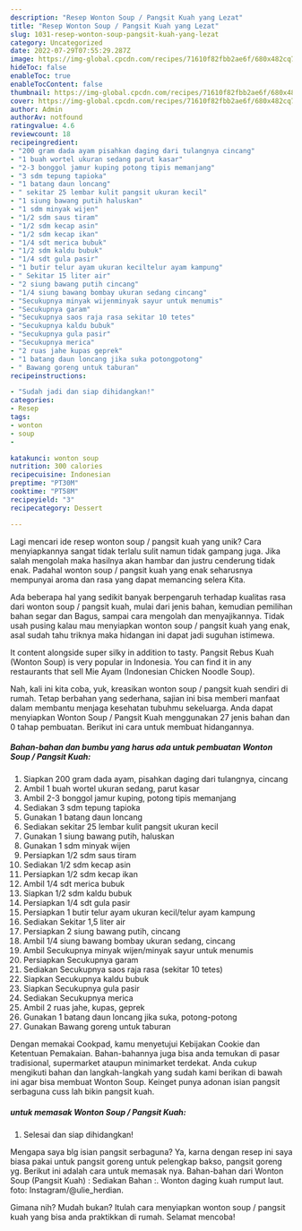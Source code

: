 ```yaml
---
description: "Resep Wonton Soup / Pangsit Kuah yang Lezat"
title: "Resep Wonton Soup / Pangsit Kuah yang Lezat"
slug: 1031-resep-wonton-soup-pangsit-kuah-yang-lezat
category: Uncategorized
date: 2022-07-29T07:55:29.287Z
image: https://img-global.cpcdn.com/recipes/71610f82fbb2ae6f/680x482cq70/wonton-soup-pangsit-kuah-foto-resep-utama.jpg
hideToc: false
enableToc: true
enableTocContent: false
thumbnail: https://img-global.cpcdn.com/recipes/71610f82fbb2ae6f/680x482cq70/wonton-soup-pangsit-kuah-foto-resep-utama.jpg
cover: https://img-global.cpcdn.com/recipes/71610f82fbb2ae6f/680x482cq70/wonton-soup-pangsit-kuah-foto-resep-utama.jpg
author: Admin
authorAv: notfound
ratingvalue: 4.6
reviewcount: 18
recipeingredient:
- "200 gram dada ayam pisahkan daging dari tulangnya cincang"
- "1 buah wortel ukuran sedang parut kasar"
- "2-3 bonggol jamur kuping potong tipis memanjang"
- "3 sdm tepung tapioka"
- "1 batang daun loncang"
- " sekitar 25 lembar kulit pangsit ukuran kecil"
- "1 siung bawang putih haluskan"
- "1 sdm minyak wijen"
- "1/2 sdm saus tiram"
- "1/2 sdm kecap asin"
- "1/2 sdm kecap ikan"
- "1/4 sdt merica bubuk"
- "1/2 sdm kaldu bubuk"
- "1/4 sdt gula pasir"
- "1 butir telur ayam ukuran keciltelur ayam kampung"
- " Sekitar 15 liter air"
- "2 siung bawang putih cincang"
- "1/4 siung bawang bombay ukuran sedang cincang"
- "Secukupnya minyak wijenminyak sayur untuk menumis"
- "Secukupnya garam"
- "Secukupnya saos raja rasa sekitar 10 tetes"
- "Secukupnya kaldu bubuk"
- "Secukupnya gula pasir"
- "Secukupnya merica"
- "2 ruas jahe kupas geprek"
- "1 batang daun loncang jika suka potongpotong"
- " Bawang goreng untuk taburan"
recipeinstructions:

- "Sudah jadi dan siap dihidangkan!"
categories:
- Resep
tags:
- wonton
- soup
- 

katakunci: wonton soup  
nutrition: 300 calories
recipecuisine: Indonesian
preptime: "PT30M"
cooktime: "PT58M"
recipeyield: "3"
recipecategory: Dessert

---
```





Lagi mencari ide resep wonton soup / pangsit kuah yang unik? Cara menyiapkannya sangat tidak terlalu sulit namun tidak gampang juga. Jika salah mengolah maka hasilnya akan hambar dan justru cenderung tidak enak. Padahal wonton soup / pangsit kuah yang enak seharusnya mempunyai aroma dan rasa yang dapat memancing selera Kita.





Ada beberapa hal yang sedikit banyak berpengaruh terhadap kualitas rasa dari wonton soup / pangsit kuah, mulai dari jenis bahan, kemudian pemilihan bahan segar dan Bagus, sampai cara mengolah dan menyajikannya. Tidak usah pusing kalau mau menyiapkan wonton soup / pangsit kuah yang enak,      asal sudah tahu triknya maka hidangan ini dapat jadi suguhan istimewa.














It content alongside super silky in addition to tasty. Pangsit Rebus Kuah (Wonton Soup) is very popular in Indonesia. You can find it in any restaurants that sell Mie Ayam (Indonesian Chicken Noodle Soup).






Nah, kali ini kita coba, yuk, kreasikan wonton soup / pangsit kuah sendiri di rumah. Tetap berbahan yang sederhana, sajian ini bisa memberi manfaat dalam membantu menjaga kesehatan tubuhmu sekeluarga. Anda dapat menyiapkan Wonton Soup / Pangsit Kuah menggunakan 27 jenis bahan dan 0 tahap pembuatan. Berikut ini cara untuk membuat hidangannya.

<!--inarticleads1-->

##### Bahan-bahan dan bumbu yang harus ada untuk pembuatan Wonton Soup / Pangsit Kuah:

1. Siapkan 200 gram dada ayam, pisahkan daging dari tulangnya, cincang
1. Ambil 1 buah wortel ukuran sedang, parut kasar
1. Ambil 2-3 bonggol jamur kuping, potong tipis memanjang
1. Sediakan 3 sdm tepung tapioka
1. Gunakan 1 batang daun loncang
1. Sediakan  sekitar 25 lembar kulit pangsit ukuran kecil
1. Gunakan 1 siung bawang putih, haluskan
1. Gunakan 1 sdm minyak wijen
1. Persiapkan 1/2 sdm saus tiram
1. Sediakan 1/2 sdm kecap asin
1. Persiapkan 1/2 sdm kecap ikan
1. Ambil 1/4 sdt merica bubuk
1. Siapkan 1/2 sdm kaldu bubuk
1. Persiapkan 1/4 sdt gula pasir
1. Persiapkan 1 butir telur ayam ukuran kecil/telur ayam kampung
1. Sediakan  Sekitar 1,5 liter air
1. Persiapkan 2 siung bawang putih, cincang
1. Ambil 1/4 siung bawang bombay ukuran sedang, cincang
1. Ambil Secukupnya minyak wijen/minyak sayur untuk menumis
1. Persiapkan Secukupnya garam
1. Sediakan Secukupnya saos raja rasa (sekitar 10 tetes)
1. Siapkan Secukupnya kaldu bubuk
1. Siapkan Secukupnya gula pasir
1. Sediakan Secukupnya merica
1. Ambil 2 ruas jahe, kupas, geprek
1. Gunakan 1 batang daun loncang jika suka, potong-potong
1. Gunakan  Bawang goreng untuk taburan


Dengan memakai Cookpad, kamu menyetujui Kebijakan Cookie dan Ketentuan Pemakaian. Bahan-bahannya juga bisa anda temukan di pasar tradisional, supermarket ataupun minimarket terdekat. Anda cukup mengikuti bahan dan langkah-langkah yang sudah kami berikan di bawah ini agar bisa membuat Wonton Soup. Keinget punya adonan isian pangsit serbaguna cuss lah bikin pangsit kuah. 

<!--inarticleads2-->

#####  untuk memasak Wonton Soup / Pangsit Kuah:


1. Selesai dan siap dihidangkan!

Mengapa saya blg isian pangsit serbaguna? Ya, karna dengan resep ini saya biasa pakai untuk pangsit goreng untuk pelengkap bakso, pangsit goreng yg. Berikut ini adalah cara untuk memasak nya. Bahan-bahan dari Wonton Soup (Pangsit Kuah) : Sediakan Bahan :. Wonton daging kuah rumput laut. foto: Instagram/@ulie_herdian. 

Gimana nih? Mudah bukan? Itulah cara menyiapkan wonton soup / pangsit kuah yang bisa anda praktikkan di rumah. Selamat mencoba!
